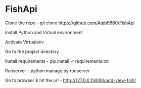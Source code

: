 # FishApi

Clone the repo - git clone https://github.com/Aqib8860/FishApi

Install Python and Virtual environment

Activate Virtualenv

Go to the project directory

Install requirements - pip install -r requirements.txt

Runserver - python manage.py runserver

Go to browser & hit the url - http://127.0.0.1:8000/add-view-fish/
